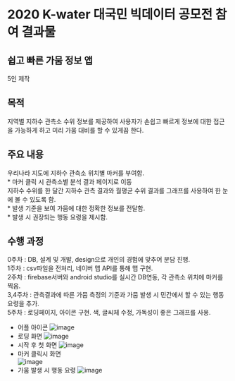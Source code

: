 # 2020 K-water 대국민 빅데이터 공모전 참여 결과물

## 쉽고 빠른 가뭄 정보 앱
5인 제작

## 목적
지역별 지하수 관측소 수위 정보를 제공하여 사용자가 손쉽고 빠르게 정보에 대한 접근을 가능하게 하고 미리 가뭄 대비를 할 수 있게끔 한다.

## 주요 내용
우리나라 지도에 지하수 관측소 위치별 마커를 부여함. <br/>
	* 마커 클릭 시 관측소별 분석 결과 페이지로 이동 <br/>
지하수 수위를 한 달간 지하수 관측 결과와 월평균 수위 결과를 그래프를 사용하여 한 눈에 볼 수 있도록 함.  <br/>
	* 발생 기준을 보여 가뭄에 대한 정확한 정보를 전달함. <br/>
	* 발생 시 권장되는 행동 요령을 제시함. <br/>
  
## 수행 과정
0주차 : DB, 설계 및 개발, design으로 개인의 경험에 맞추어 분담 진행. <br/>
1주차 : csv파일을 전처리, 네이버 맵 API를 통해 맵 구현. <br/>
2주차 : firebase서버와 android studio를 실시간 DB연동, 각 관측소 위치에 마커를 찍음. <br/>
3,4주차 : 관측결과에 따른 가뭄 측정의 기준과 가뭄 발생 시 민간에서 할 수 있는 행동요령을 추가.  <br/>
5주차 : 로딩페이지, 아이콘 구현. 색, 글씨체 수정, 가독성이 좋은 그래프를 사용. <br/>

- 어플 아이콘
![image](https://user-images.githubusercontent.com/64747722/121365495-a913c800-c973-11eb-9c22-56963d37d3b0.png)    
- 로딩 화면	
![image](https://user-images.githubusercontent.com/64747722/121365556-b7fa7a80-c973-11eb-8a80-b1116d05c568.png)   
- 시작 후 첫 화면
![image](https://user-images.githubusercontent.com/64747722/121365601-c052b580-c973-11eb-9527-fbb866850294.png)   
- 마커 클릭시 화면	     
![image](https://user-images.githubusercontent.com/64747722/121365629-c6e12d00-c973-11eb-8fcf-fe61280ece04.png)
- 가뭄 발생 시 행동 요령
![image](https://user-images.githubusercontent.com/64747722/121365655-cc3e7780-c973-11eb-9cdc-14088a731b03.png)

